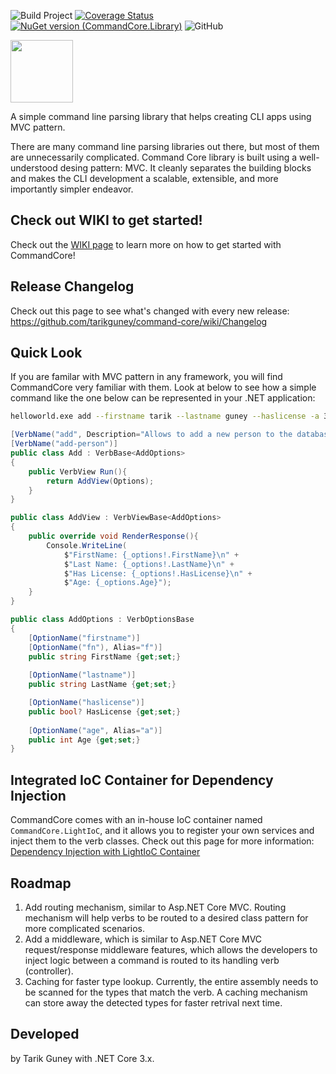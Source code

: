 ![Build Project](https://github.com/tarikguney/command-core/workflows/Build%20Project/badge.svg?branch=master)
[![Coverage Status](https://coveralls.io/repos/github/tarikguney/command-core/badge.svg?branch=master)](https://coveralls.io/github/tarikguney/command-core?branch=master)
[![NuGet version (CommandCore.Library)](https://img.shields.io/nuget/v/CommandCore.Library.svg)](https://www.nuget.org/packages/CommandCore.Library/)
![GitHub](https://img.shields.io/github/license/tarikguney/command-core)

<img src="./command-core-logo.png" height="100px"/>

A simple command line parsing library that helps creating CLI apps using MVC pattern.

There are many command line parsing libraries out there, but most of them are unnecessarily complicated. Command Core library is built using a well-understood desing pattern: MVC. It cleanly separates the building blocks and makes the CLI development a scalable, extensible, and more importantly simpler endeavor. 

## Check out WIKI to get started!

Check out the [WIKI page](https://github.com/tarikguney/command-core/wiki) to learn more on how to get started with CommandCore!

## Release Changelog

Check out this page to see what's changed with every new release: https://github.com/tarikguney/command-core/wiki/Changelog

## Quick Look

If you are familar with MVC pattern in any framework, you will find CommandCore very familiar with them. Look at below to see how a simple command like the one below can be represented in your .NET application:

```bash
helloworld.exe add --firstname tarik --lastname guney --haslicense -a 33
```

```c#
[VerbName("add", Description="Allows to add a new person to the database.")]
[VerbName("add-person")]
public class Add : VerbBase<AddOptions>
{
    public VerbView Run(){
        return AddView(Options);
    }
}

public class AddView : VerbViewBase<AddOptions>
{
    public override void RenderResponse(){
        Console.WriteLine(
            $"FirstName: {_options!.FirstName}\n" +
            $"Last Name: {_options!.LastName}\n" +
            $"Has License: {_options!.HasLicense}\n" +
            $"Age: {_options.Age}");
    }
}

public class AddOptions : VerbOptionsBase
{
    [OptionName("firstname")]
    [OptionName("fn"), Alias="f")]
    public string FirstName {get;set;}
    
    [OptionName("lastname")]
    public string LastName {get;set;}

    [OptionName("haslicense")]
    public bool? HasLicense {get;set;}
    
    [OptionName("age", Alias="a")]
    public int Age {get;set;}
}
```

## Integrated IoC Container for Dependency Injection

CommandCore comes with an in-house IoC container named `CommandCore.LightIoC`, and it allows you to register your own services and inject them to the verb classes. Check out this page for more information: [Dependency Injection with LightIoC Container](https://github.com/tarikguney/command-core/wiki/Dependency-Injection-with-LightIoC-Container)

## Roadmap

1. Add routing mechanism, similar to Asp.NET Core MVC. Routing mechanism will help verbs to be routed to a desired class pattern for more complicated scenarios.
2. Add a middleware, which is similar to Asp.NET Core MVC request/response middleware features, which allows the developers to inject logic between a command is routed to its handling verb (controller).
3. Caching for faster type lookup. Currently, the entire assembly needs to be scanned for the types that match the verb. A caching mechanism can store away the detected types for faster retrival next time.

## Developed

by Tarik Guney with .NET Core 3.x.
